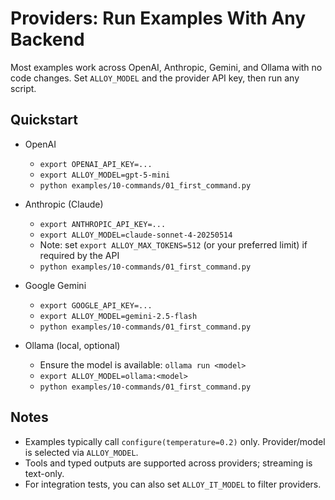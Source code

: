 # Providers: Run Examples With Any Backend

Most examples work across OpenAI, Anthropic, Gemini, and Ollama with no code changes. Set `ALLOY_MODEL` and the provider API key, then run any script.

## Quickstart

- OpenAI
  - `export OPENAI_API_KEY=...`
  - `export ALLOY_MODEL=gpt-5-mini`
  - `python examples/10-commands/01_first_command.py`

- Anthropic (Claude)
  - `export ANTHROPIC_API_KEY=...`
  - `export ALLOY_MODEL=claude-sonnet-4-20250514`
  - Note: set `export ALLOY_MAX_TOKENS=512` (or your preferred limit) if required by the API
  - `python examples/10-commands/01_first_command.py`

- Google Gemini
  - `export GOOGLE_API_KEY=...`
  - `export ALLOY_MODEL=gemini-2.5-flash`
  - `python examples/10-commands/01_first_command.py`

- Ollama (local, optional)
  - Ensure the model is available: `ollama run <model>`
  - `export ALLOY_MODEL=ollama:<model>`
  - `python examples/10-commands/01_first_command.py`

## Notes
- Examples typically call `configure(temperature=0.2)` only. Provider/model is selected via `ALLOY_MODEL`.
- Tools and typed outputs are supported across providers; streaming is text-only.
- For integration tests, you can also set `ALLOY_IT_MODEL` to filter providers.
